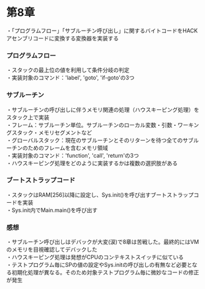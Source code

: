 # 第8章
・「プログラムフロー」「サブルーチン呼び出し」に関するバイトコードをHACKアセンブリコードに変換する変換器を実装する  

### プログラムフロー
・スタックの最上位の値を利用して条件分岐の判定  
・実装対象のコマンド：'label', 'goto', 'if-goto'の3つ  

### サブルーチン
・サブルーチンの呼び出しに伴うメモリ関連の処理（ハウスキーピング処理）をスタック上で実装  
・フレーム：サブルーチン単位。サブルーチンのローカル変数・引数・ワーキングスタック・メモリセグメントなど  
・グローバルスタック：現在のサブルーチンとそのリターンを待つ全てのサブルーチンのためのフレームを含むメモリ領域  
・実装対象のコマンド：'function', 'call', 'return'の3つ  
・ハウスキーピング処理をどのように実装するかは複数の選択肢がある  

### ブートストラップコード
・スタックはRAM[256]以降に設定し、Sys.init()を呼び出すブートストラップコードを実装  
・Sys.init内でMain.main()を呼び出す    

### 感想
・サブルーチン呼び出しはデバックが大変(涙)で8章は苦戦した。最終的にはVMのメモリを目視確認してデバックした  
・ハウスキーピング処理は発想がCPUのコンテキストスイッチに似ている  
・テストプログラム毎にSPの値の設定やSys.initの呼び出しの有無など必要となる初期化処理が異なる。そのため対象テストプログラム毎に微妙なコードの修正が発生  
